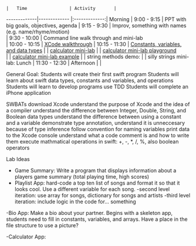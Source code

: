  	|	Time        		| Activity       |
   -------------|-------------       |:-------------:|
    Morning	    |   9:00 - 9:15      | PPT with big goals, objectives, agenda
		            |   9:15 - 9:30    	 | Improv, something with names (e.g. name/rhyme/motion)	     
 		            |   9:30 - 10:00 	   | Command line walk through and mini-lab      
 		            |   10:00 - 10:15	   | [XCode walkthrough](https://github.com/jrectenwald/intro-to-swift/blob/master/day-1/xcode-setup.md)
 		            |   10:15 - 11:30	   | [Constants, variables, and data types](https://github.com/jrectenwald/intro-to-swift/blob/master/day-1/intro-constants-variables.md)
	              	    |                      | [calculator mini-lab](https://github.com/jrectenwald/intro-to-swift/blob/master/day-1/calculator-interactive-practice.md) 
	                    |		           | [calculator mini-lab playground](https://github.com/jrectenwald/intro-to-swift/tree/master/day-1/MyCalculator.playground)		
	                    |                      | [calculator mini-lab example](https://github.com/jrectenwald/intro-to-swift/tree/master/day-1/MyPlaygroundExample.playground)
	                    |  		           | string methods demo:
                            |        		   | silly strings mini-lab:
Lunch 		            |   11:30 - 12:30      |
Afternoon       |                    |

General Goal: 
Students will create their first swift program
Students will learn about swift data types, constants and variables, and operations
Students will learn to develop programs use TDD
Students will complete an iPhone application


SWBATs
download Xcode
understand the purpose of Xcode and the idea of a compiler
understand the difference between Integer, Double, String, and Boolean data types 
understand the difference between using a constant and a variable
demonstrate type annotation, understand it is unneccesary because of type inference
follow convention for naming variables
print data to the Xcode console
understand what a code comment is and how to write them
execute mathmatical operations in swift: +, -, *, /, %, also boolean operators



Lab Ideas
- Game Summary: Write a program that displays information about a players game summary (total playing time, high scores)
- Playlist App: hard-code a top ten list of songs and format it so that it looks cool. Use a different variable for each song.
        -second level iteration: use array for songs, dictionary for songs and artists
        -third level iteration: include logic in the code for... something

-Bio App: Make a bio about your partner. Begins with a skeleton app, students need to fill in constants, variables, and arrays. Have a place in the file structure to use a picture? 


-Calculator App: 
